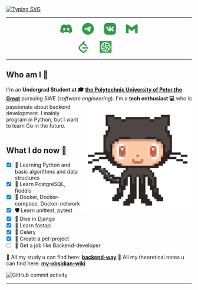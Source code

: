 <!-- Intro part -->
<!-- Typing SVG - https://github.com/DenverCoder1/readme-typing-svg -->

[![Typing SVG](https://readme-typing-svg.herokuapp.com?font=B612&color=309C46&size=60&center=true&vCenter=true&width=850&height=100&lines=Hello+there%2C+I'm..;+%F0%9F%91%8B+My+name+is+Hanabiraa+%F0%9F%8C%B2;%F0%9F%8C%B2%F0%9F%8C%B1%F0%9F%8C%B3++%F0%9F%8C%BF%F0%9F%8C%B2%F0%9F%8C%B2+%E2%98%98%EF%B8%8F%F0%9F%8C%B3++%F0%9F%8D%80+%F0%9F%8C%B2+)](https://git.io/typing-svg)

***

<!-- Social icons section -->
<p align="center">
  <a href="https://discordapp.com/users/734106915302408244/"><img width="32px" alt="discord profile" title="discord profile" src="assets/discord.svg"></a>
  &#8287;&#8287;&#8287;&#8287;&#8287;
  <a href="https://t.me/Hanabira1"><img width="32px" alt="telegram profile" title="telegram profile" src="assets/telegram.svg"></a>
  &#8287;&#8287;&#8287;&#8287;&#8287;
  <a href="https://vk.com/hanabiraa"><img width="32px" alt="vk profile" title="vk profile" src="assets/vk.svg"/></a>
  &#8287;&#8287;&#8287;&#8287;&#8287;
  <a href="mailto:workflow.elec@gmail.com"><img width="32px" alt="contact me by email" title="contact me by email" src="assets/gmail.svg"/></a>
</p>

<p align="center">
  <a href="https://leetcode.com/Hogs/"><img width="32px" alt="leetcode profile", titile="leetcode profile" src="assets/leetcode.svg"></a>
  &#8287;&#8287;&#8287;&#8287;&#8287;
  <a href="https://www.codewars.com/users/Hanabiraa"><img width="32px" alt="codewars profile" title="codewars profile" src="assets/codewars.svg"></a>
  &#8287;&#8287;&#8287;&#8287;&#8287;
</p>

***
<!-- Bio part -->
## Who am I 🌳

I'm an **Undergrad Student at 🎓 [the Polytechnic University of Peter the Great](https://english.spbstu.ru/)** pursuing SWE (*software engineering*). <img src="assets/octocat-anime.gif" width="300" align=right> I'm a **tech enthusiast 💻** who is passionate about backend development. I mainly program in Python, but I want to learn Go in the future.<br/><br/>  

<!-- My targets -->
## What I do now 🌱

- [x] **🐉** Learning Python and basic algorithms and data structures
- [x] **📖** Learn PostgreSQL, Reddis
- [x] **🐳** Docker, Docker-compose, Docker-network
- [x] **🛡️** Learn unittest, pytest
- [x] **🤖** Dive in Django
- [x] **🧬** Learn fastapi
- [x] **📖** Celery
- [x] **🌿** Create a pet-project
- [ ] **🐊** Get a job like Backend-developer

🌱 All my study u can find here: **[backend-way](https://github.com/Hanabiraa/backend-way)** 
🌱 All my theoretical notes u can find here: **[my-obsidian-wiki](https://github.com/Hanabiraa/my-obsidian-wiki)** 

![GitHub commit activity](https://img.shields.io/github/commit-activity/m/Hanabiraa/backend-way?color=green&label=COMMITS%20TO%20Backend-way&style=for-the-badge)
***
